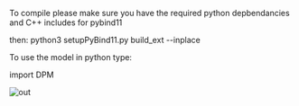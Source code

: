 To compile please make sure you have the required python depbendancies and C++ includes for pybind11

then:
python3 setupPyBind11.py build_ext --inplace

To use the model in python type:

import DPM

![out](https://user-images.githubusercontent.com/68864205/160262958-6ee9c75f-960f-4274-b7c2-767fafef6712.gif)
